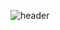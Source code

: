 ![header](https://capsule-render.vercel.app/api?type=blur&height=300&color=gradient&customColorList=24&text=Hi!%20I'm%20abluehour&fontColor=FFE5B4&fontAlignY=50&descAlignY=65&fontSize=60)
